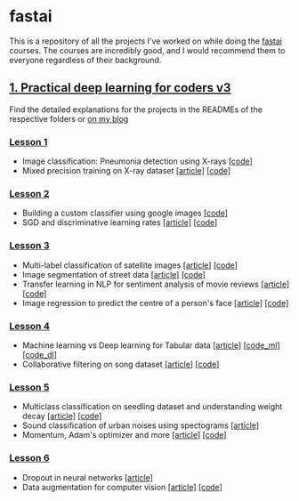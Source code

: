 # fastai

This is a repository of all the projects I've worked on while doing the [fastai](https://www.fast.ai/) courses.
The courses are incredibly good, and I would recommend them to everyone regardless of their background.

## [1. Practical deep learning for coders v3](https://github.com/dipam7/fastai/tree/master/deep_learning/course1)

Find the detailed explanations for the projects in the READMEs of the respective folders or [on my blog](https://medium.com/@dipam44)

### [Lesson 1](https://github.com/dipam7/fastai/tree/master/deep_learning/course1/lesson1)

- Image classification: Pneumonia detection using X-rays [[code]](https://github.com/dipam7/fastai/blob/master/deep_learning/course1/lesson1/pneumonia_detection.ipynb)
- Mixed precision training on X-ray dataset [[article]](https://becominghuman.ai/mixed-precision-training-using-fastai-435145d3178b) [[code]](https://github.com/dipam7/fastai/blob/master/deep_learning/course1/lesson1/mixed-precision-on-pneumonia-using-fastai.ipynb)

### [Lesson 2](https://github.com/dipam7/fastai/tree/master/deep_learning/course1/lesson2)

- Building a custom classifier using google images [[code]](https://github.com/dipam7/fastai/blob/master/deep_learning/course1/lesson2/custom_dataset_classifier.ipynb)
- SGD and discriminative learning rates [[article]](https://becominghuman.ai/learning-rate-and-golf-87c8d4697e31) [[code]](https://github.com/dipam7/fastai/blob/master/deep_learning/course1/lesson2/sgd.ipynb)

### [Lesson 3](https://github.com/dipam7/fastai/tree/master/deep_learning/course1/lesson3)

- Multi-label classification of satellite images [[article]](https://becominghuman.ai/multi-label-classification-using-fastai-e424d7e71dcc) [[code]](https://github.com/dipam7/fastai/blob/master/deep_learning/course1/lesson3/multi-label-classification-using-fastai.ipynb)
- Image segmentation of street data [[article]](https://becominghuman.ai/image-segmentation-with-fastai-9f8883cc5b53) [[code]](https://github.com/dipam7/fastai/blob/master/deep_learning/course1/lesson3/image-segmentation-using-fastai.ipynb)
- Transfer learning in NLP for sentiment analysis of movie reviews [[article]](https://becominghuman.ai/transfer-learning-in-nlp-using-fastai-a21ab5929759) [[code]](https://github.com/dipam7/fastai/blob/master/deep_learning/course1/lesson3/transfer-learning-in-nlp-using-fastai.ipynb)
- Image regression to predict the centre of a person's face [[article]](https://becominghuman.ai/image-regression-using-fastai-a619c6a9d2d) [[code]](https://github.com/dipam7/fastai/blob/master/deep_learning/course1/lesson3/image-regression-using-fastai.ipynb)

### [Lesson 4](https://github.com/dipam7/fastai/tree/master/deep_learning/course1/lesson4)

- Machine learning vs Deep learning for Tabular data [[article]](https://becominghuman.ai/ml-vs-dl-for-tabular-data-8ae2992980eb) [[code_ml]](https://github.com/dipam7/fastai/blob/master/deep_learning/course1/lesson4/ml-on-tabular-data.ipynb) [[code_dl]](https://github.com/dipam7/fastai/blob/master/deep_learning/course1/lesson4/dl-on-tabular-data-using-fastai.ipynb)
- Collaborative filtering on song dataset [[article]](https://becominghuman.ai/collaborative-filtering-using-fastai-a2ec5a2a4049) [[code]](https://github.com/dipam7/fastai/blob/master/deep_learning/course1/lesson4/collaborative-filtering-with-fastai.ipynb)

### [Lesson 5](https://github.com/dipam7/fastai/tree/master/deep_learning/course1/lesson5)

- Multiclass classification on seedling dataset and understanding weight decay [[article]](https://becominghuman.ai/this-thing-called-weight-decay-a7cd4bcfccab) [[code]](https://github.com/dipam7/fastai/blob/master/deep_learning/course1/lesson5/multiclass-classification-and-weight-decay-fastai.ipynb)
- Sound classification of urban noises using spectograms [[article]](https://becominghuman.ai/sound-classification-using-images-68d4770df426)
- Momentum, Adam's optimizer and more [[article]](https://medium.com/@dipam44/momentum-adams-optimizer-and-more-7ecf272f4a72) [[code]](https://github.com/dipam7/fastai/blob/master/deep_learning/course1/lesson5/sgd-mnist.ipynb)
  
### [Lesson 6](https://github.com/dipam7/fastai/tree/master/deep_learning/course1/lesson6)

- Dropout in neural networks [[article]](https://becominghuman.ai/regularization-in-neural-networks-3b9687e1a68c)
- Data augmentation for computer vision [[article]](https://becominghuman.ai/data-augmentations-in-fastai-84979bbcefaa) [[code]](https://github.com/dipam7/fastai/blob/master/deep_learning/course1/lesson6/data-augmentation-in-fastai.ipynb)
